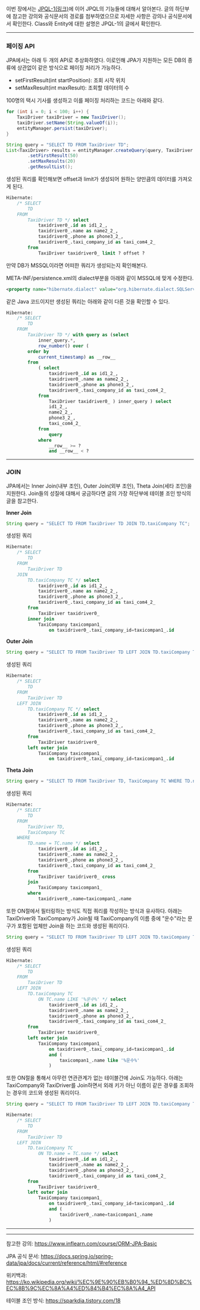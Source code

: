 이번 장에서는 [JPQL-1(링크)](https://imprint.tistory.com/122?category=1061011)에 이어 JPQL의 기능들에 대해서 알아본다.
글의 하단부에 참고한 강의와 공식문서의 경로를 첨부하였으므로 자세한 사항은 강의나 공식문서에서 확인한다.
Class와 Entity에 대한 설명은 JPQL-1의 글에서 확인한다.

---

### 페이징 API

JPA에서는 아래 두 개의 API로 추상화하였다.
이로인해 JPA가 지원하는 모든 DB의 종류에 상관없이 같은 방식으로 페이징 처리가 가능하다.

- setFirstResult(int startPosition): 조회 시작 위치
- setMaxResult(int maxResult): 조회할 데이터의 수

100명의 택시 기사를 생성하고 이를 페이징 처리하는 코드는 아래와 같다.

```java
for (int i = 0; i < 100; i++) {
    TaxiDriver taxiDriver = new TaxiDriver();
    taxiDriver.setName(String.valueOf(i));
    entityManager.persist(taxiDriver);
}

String query = "SELECT TD FROM TaxiDriver TD";
List<TaxiDriver> results = entityManager.createQuery(query, TaxiDriver.class)
        .setFirstResult(50)
        .setMaxResults(20)
        .getResultList();
```

생성된 쿼리를 확인해보면 offset과 limit가 생성되어 원하는 양만큼의 데이터를 가져오게 된다.

```sql
Hibernate: 
    /* SELECT
        TD 
    FROM
        TaxiDriver TD */ select
            taxidriver0_.id as id1_2_,
            taxidriver0_.name as name2_2_,
            taxidriver0_.phone as phone3_2_,
            taxidriver0_.taxi_company_id as taxi_com4_2_ 
        from
            TaxiDriver taxidriver0_ limit ? offset ?
```

만약 DB가 MSSQL이라면 어떠한 쿼리가 생성되는지 확인해본다.

META-INF/persistence.xml의 dialect부분을 아래와 같이 MSSQL에 맞게 수정한다.

```xml
<property name="hibernate.dialect" value="org.hibernate.dialect.SQLServer2016Dialect"/>
```

같은 Java 코드이지만 생성된 쿼리는 아래와 같이 다른 것을 확인할 수 있다.

```sql
Hibernate: 
    /* SELECT
        TD 
    FROM
        TaxiDriver TD */ with query as (select
            inner_query.*,
            row_number() over (
        order by
            current_timestamp) as __row__ 
        from
            ( select
                taxidriver0_.id as id1_2_,
                taxidriver0_.name as name2_2_,
                taxidriver0_.phone as phone3_2_,
                taxidriver0_.taxi_company_id as taxi_com4_2_ 
            from
                TaxiDriver taxidriver0_ ) inner_query ) select
                id1_2_,
                name2_2_,
                phone3_2_,
                taxi_com4_2_ 
            from
                query 
            where
                __row__ >= ? 
                and __row__ < ?
```

---

### JOIN

JPA에서는 Inner Join(내부 조인), Outer Join(외부 조인), Theta Join(세타 조인)을 지원한다.
Join들의 성질에 대해서 궁금하다면 글의 가장 하단부에 테이블 조인 방식의 글을 참고한다.

**Inner Join**

```java
String query = "SELECT TD FROM TaxiDriver TD JOIN TD.taxiCompany TC";
```

생성된 쿼리

```sql
Hibernate: 
    /* SELECT
        TD 
    FROM
        TaxiDriver TD 
    JOIN
        TD.taxiCompany TC */ select
            taxidriver0_.id as id1_2_,
            taxidriver0_.name as name2_2_,
            taxidriver0_.phone as phone3_2_,
            taxidriver0_.taxi_company_id as taxi_com4_2_ 
        from
            TaxiDriver taxidriver0_ 
        inner join
            TaxiCompany taxicompan1_ 
                on taxidriver0_.taxi_company_id=taxicompan1_.id
```

**Outer Join**

```java
String query = "SELECT TD FROM TaxiDriver TD LEFT JOIN TD.taxiCompany TC";
```

생성된 쿼리

```sql
Hibernate: 
    /* SELECT
        TD 
    FROM
        TaxiDriver TD 
    LEFT JOIN
        TD.taxiCompany TC */ select
            taxidriver0_.id as id1_2_,
            taxidriver0_.name as name2_2_,
            taxidriver0_.phone as phone3_2_,
            taxidriver0_.taxi_company_id as taxi_com4_2_ 
        from
            TaxiDriver taxidriver0_ 
        left outer join
            TaxiCompany taxicompan1_ 
                on taxidriver0_.taxi_company_id=taxicompan1_.id
```

**Theta Join**

```java
String query = "SELECT TD FROM TaxiDriver TD, TaxiCompany TC WHERE TD.name = TC.name";
```

생성된 쿼리

```sql
Hibernate: 
    /* SELECT
        TD 
    FROM
        TaxiDriver TD,
        TaxiCompany TC 
    WHERE
        TD.name = TC.name */ select
            taxidriver0_.id as id1_2_,
            taxidriver0_.name as name2_2_,
            taxidriver0_.phone as phone3_2_,
            taxidriver0_.taxi_company_id as taxi_com4_2_ 
        from
            TaxiDriver taxidriver0_ cross 
        join
            TaxiCompany taxicompan1_ 
        where
            taxidriver0_.name=taxicompan1_.name
```

또한 ON절에서 필터링하는 방식도 직접 쿼리를 작성하는 방식과 유사하다.
아래는 TaxiDriver와 TaxiCompany가 Join될 때 TaxiCompany의 이름 중에 "운수"라는 문구가 포함된 업체만 Join을 하는 코드와 생성된 쿼리이다.

```java
String query = "SELECT TD FROM TaxiDriver TD LEFT JOIN TD.taxiCompany TC ON TC.name LIKE '%운수%'";
```

생성된 쿼리

```sql
Hibernate: 
    /* SELECT
        TD 
    FROM
        TaxiDriver TD 
    LEFT JOIN
        TD.taxiCompany TC 
            ON TC.name LIKE '%운수%' */ select
                taxidriver0_.id as id1_2_,
                taxidriver0_.name as name2_2_,
                taxidriver0_.phone as phone3_2_,
                taxidriver0_.taxi_company_id as taxi_com4_2_ 
        from
            TaxiDriver taxidriver0_ 
        left outer join
            TaxiCompany taxicompan1_ 
                on taxidriver0_.taxi_company_id=taxicompan1_.id 
                and (
                    taxicompan1_.name like '%운수%'
                )
```

또한 ON절을 통해서 아무런 연관관계가 없는 테이블간에 Join도 가능하다.
아래는 TaxiCompany와 TaxiDriver를 Join하면서 외래 키가 아닌 이름이 같은 경우를 조회하는 경우의 코드와 생성된 쿼리이다.

```java
String query = "SELECT TD FROM TaxiDriver TD LEFT JOIN TD.taxiCompany TC ON TD.name = TC.name";
```

```sql
Hibernate: 
    /* SELECT
        TD 
    FROM
        TaxiDriver TD 
    LEFT JOIN
        TD.taxiCompany TC 
            ON TD.name = TC.name */ select
                taxidriver0_.id as id1_2_,
                taxidriver0_.name as name2_2_,
                taxidriver0_.phone as phone3_2_,
                taxidriver0_.taxi_company_id as taxi_com4_2_ 
        from
            TaxiDriver taxidriver0_ 
        left outer join
            TaxiCompany taxicompan1_ 
                on taxidriver0_.taxi_company_id=taxicompan1_.id 
                and (
                    taxidriver0_.name=taxicompan1_.name
                )
```

---



---

참고한 강의: https://www.inflearn.com/course/ORM-JPA-Basic

JPA 공식 문서: https://docs.spring.io/spring-data/jpa/docs/current/reference/html/#reference

위키백과: https://ko.wikipedia.org/wiki/%EC%9E%90%EB%B0%94_%ED%8D%BC%EC%8B%9C%EC%8A%A4%ED%84%B4%EC%8A%A4_API

테이블 조인 방식: https://sparkdia.tistory.com/18